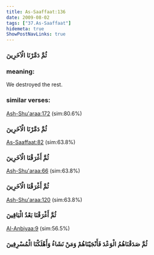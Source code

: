 ```yaml
---
title: As-Saaffaat:136
date: 2009-08-02
tags: ["37.As-Saaffaat"]
hidemeta: true 
ShowPostNavLinks: true 
---
```

### ثُمَّ دَمَّرْنَا الْآخَرِينَ
### meaning: 
We destroyed the rest.
### similar verses: 

[Ash-Shu'araa:172](/26/172) (sim:80.6%)

### ثُمَّ دَمَّرْنَا الْآخَرِينَ

[As-Saaffaat:82](/37/82) (sim:63.8%)

### ثُمَّ أَغْرَقْنَا الْآخَرِينَ

[Ash-Shu'araa:66](/26/66) (sim:63.8%)

### ثُمَّ أَغْرَقْنَا الْآخَرِينَ

[Ash-Shu'araa:120](/26/120) (sim:63.8%)

### ثُمَّ أَغْرَقْنَا بَعْدُ الْبَاقِينَ

[Al-Anbiyaa:9](/21/9) (sim:56.5%)

### ثُمَّ صَدَقْنَاهُمُ الْوَعْدَ فَأَنْجَيْنَاهُمْ وَمَنْ نَشَاءُ وَأَهْلَكْنَا الْمُسْرِفِينَ
